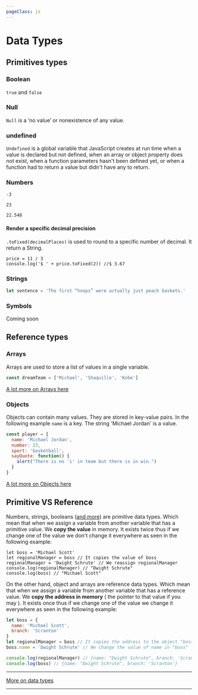 ```yaml
---
pageClass: js
---
```


# Data Types

## Primitives types

### Boolean

`true` and `false`

### Null

`Null` is a ‘no value’ or nonexistence of any value.

### undefined

`Undefined` is a global variable that JavaScript creates at run time when a value is declared but not defined, when an array or object property does not exist, when a function parameters hasn't been defined yet, or when a function had to return a value but didn't have any to return.

### Numbers

```
-3
```

```
23
```

```
22.548
```

#### Render a specific decimal precision

`.toFixed(decimalPlaces)` is used to round to a specific number of decimal. It return a String.

```js{1}
price = 11 / 3
console.log('$ ' + price.toFixed(2)) //$ 3.67
```

### Strings

```js
let sentence = 'The first “hoops” were actually just peach baskets.'
```

### Symbols

Coming soon

## Reference types

### Arrays

Arrays are used to store a list of values in a single variable.

```javascript
const dreamTeam = ['Michael', 'Shaquille', 'Kobe']
```

[A lot more on Arrays here](/javascript/arrays)

### Objects

Objects can contain many values. They are stored in key-value pairs. In the following example `name` is a key. The string 'Michael Jordan' is a value.

```js
const player = {
  name: 'Michael Jordan',
  number: 23,
  sport: 'basketball',
  sayQuote: function() {
    alert("There is no 'i' in team but there is in win.")
  }
}
```

[A lot more on Objects here](/javascript/objects)

## Primitive VS Reference

Numbers, strings, booleans ([and more](http://localhost:8080/javascript/data-types.html#primitives-types)) are primitive data types. Which mean that when we assign a variable from another variable that has a primitive value. We **copy the value** in memory. It exists twice thus if we change one of the value we don't change it everywhere as seen in the following example:

```js{1-3}
let boss = 'Michael Scott'
let regionalManager = boss // It copies the value of boss
regionalManager = 'Dwight Schrute' // We reassign regionalManager
console.log(regionalManager) // "Dwight Schrute"
console.log(boss) // "Michael Scott"
```

On the other hand, object and arrays are reference data types. Which mean that when we assign a variable from another variable that has a reference value. We **copy the address in memory** ( the pointer to that value if you may ). It exists once thus if we change one of the value we change it everywhere as seen in the following example:

```js {1-6}
let boss = {
  name: 'Michael Scott',
  branch: 'Scranton'
}
let regionalManager = boss // It copies the address to the object "boss"
boss.name = 'Dwight Schrute' // We change the value of name in "boss"

console.log(regionalManager) // {name: "Dwight Schrute", branch: 'Scranton'}
console.log(boss) // {name: "Dwight Schrute", branch: 'Scranton'}
```

---

[More on data types](https://developer.mozilla.org/en-US/docs/Web/JavaScript/Data_structures)

---

